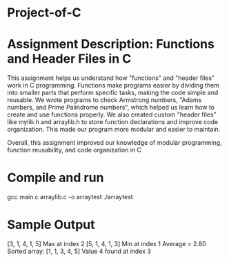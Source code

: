 # Project-of-C

# Assignment Description: Functions and Header Files in C

This assignment helps us understand how "functions" and "header files" work in C programming. 
Functions make programs easier by dividing them into smaller parts that perform specific tasks, making the code simple and reusable.
We wrote programs to check Armstrong numbers, "Adams numbers, and Prime Palindrome numbers", which helped us learn how to create and use functions properly.
We also created custom "header files" like mylib.h and arraylib.h to store function declarations and improve code organization. This made our program more modular and easier to maintain.

Overall, this assignment improved our knowledge of modular programming, function reusability, and code organization in C

# Compile and run
gcc main.c arraylib.c -o arraytest
./arraytest


# Sample Output
[3, 1, 4, 1, 5]
Max at index 2
[5, 1, 4, 1, 3]
Min at index 1
Average = 2.80
Sorted array: [1, 1, 3, 4, 5]
Value 4 found at index 3
